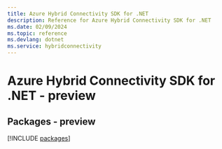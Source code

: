 ```yaml
---
title: Azure Hybrid Connectivity SDK for .NET
description: Reference for Azure Hybrid Connectivity SDK for .NET
ms.date: 02/09/2024
ms.topic: reference
ms.devlang: dotnet
ms.service: hybridconnectivity
---
```

# Azure Hybrid Connectivity SDK for .NET - preview
## Packages - preview
[!INCLUDE [packages](hybrid-connectivity-index.md)]
